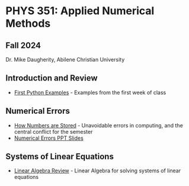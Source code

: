 # PHYS 351: Applied Numerical Methods
## Fall 2024
Dr. Mike Daugherity, Abilene Christian University

## Introduction and Review
* [First Python Examples](intro/Week_1_First_Class_Examples.ipynb) - Examples from the first week of class

## Numerical Errors
* [How Numbers are Stored](errors/Week_2_How_Numbers_are_Stored.ipynb) - Unavoidable errors in computing, and the central conflict for the semester
* [Numerical Errors PPT Slides](errors/topic0.pdf)

## Systems of Linear Equations
* [Linear Algebra Review](linear/Week_2_Linear_Systems.ipynb) - Linear Algebra for solving systems of linear equations

<!---
COMMENTS!!!!!

# PHYS 351: Applied Numerical Methods
## Fall 2022
Dr. Mike Daugherity, Abilene Christian University

This repository is for code and data files.  All other course information is posted on Canvas.

### Important Note 
Github's notebook renderer is trash.  Pages will often not display correctly. 
**One workaround is to view the pages on [nbviewer](https://nbviewer.jupyter.org/github/mdaugherity/Numerical2022/tree/main/)**.  
Another approach is to open the files directly from Colab.

# OUTLINE
## Introduction and Review
* [Colab Cheet Sheat](intro/Week_1_Intro_to_Colab.ipynb) - A quick intro to python in Google Colab
* [Arrays and Plots](intro/Week_1_Arrays_and_Plots.ipynb) - Numpy and Matplotlib
* [Homework Report Template](Report_Template.ipynb) - Use this for all homework
* [LaTeX Crash Course](intro/LaTeX_Crash_Course.ipynb) - How to make nice equations


## Systems of Linear Equations


## Root Finding
* [Root Finding Class](roots/Week_4_Root_Finding.ipynb) - Root finding methods (bisection, Newton, Secant) and root_scalar
* [In-class Problem](roots/Week_4_Root_Finding_Problem.ipynb) | [Solution](roots/Week_4_Root_Finding_Solutions.ipynb)
* [Multi-Dimensional Roots](roots/Week_5_Multi_Roots.ipynb) - Using *root* to solve non-linear systems

## Fitting and Interpolation
* [Fitting Polynomials](fits/Week_5_Fitting_Polynomials.ipynb) - examples of *polyfit* and *polyval*
* [Linear Algebra Fits](fits/Week_6_Linear_Algebra_Fits.ipynb) - how *polyfit* works and a methods comparison
* [Interpolation](fits/Week_6_Interpolation.ipynb) - using *interp1d*

## Derivatives
* [First Derivative Intro](calc/Week_7_Derivative_Intro.ipynb) - example of forwards, backwards, and centered differences
* [Derivative Examples](calc/Week_7_Derivatives.ipynb) - using *gradient*, *derivative*, and splines for data points and functions

## Integrals

## Differential Equations
* [Euler's Method](ode/Week_9_Euler.ipynb) - simple method for IVP
* [Solve IVP](ode/Week_10_solveivp.ipynb) - examples using *scipy.integrate.solve_ivp* including t_eval, events, and stiff problems
* [IVP Fits](ode/Week_10_IVP_Fits.ipynb) - using data points to fit parameters in *solve_ivp*
* [BVP Shooting Methods](ode/Week_11_BVP.ipynb) - using the shooting method to solve BVP with trial-and-error
* [Solve BVP](ode/Week_11_solvebvp_demo.ipynb) - showing how to use *scipy.integrate.solve_bvp*

END OF COMMENT
--->

